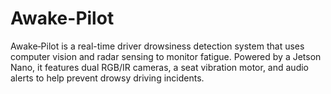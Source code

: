 # Awake-Pilot
Awake‑Pilot is a real-time driver drowsiness detection system that uses computer vision and radar sensing to monitor fatigue. Powered by a Jetson Nano, it features dual RGB/IR cameras, a seat vibration motor, and audio alerts to help prevent drowsy driving incidents.
